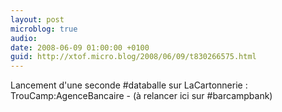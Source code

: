 ```yaml
---
layout: post
microblog: true
audio: 
date: 2008-06-09 01:00:00 +0100
guid: http://xtof.micro.blog/2008/06/09/t830266575.html
---
```

Lancement d'une seconde #databalle sur LaCartonnerie : TrouCamp:AgenceBancaire - (à relancer ici sur #barcampbank)
